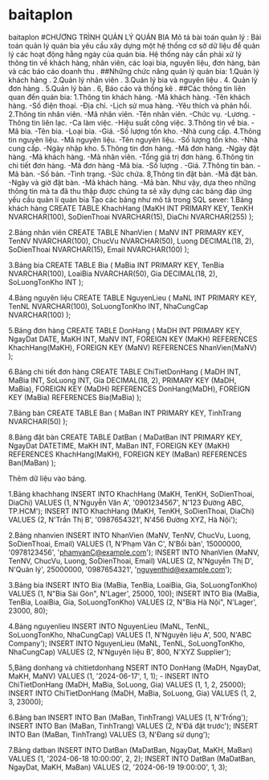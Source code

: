 # baitaplon
baitaplon
#CHƯƠNG TRÌNH QUẢN LÝ QUÁN BIA
Mô tả bài toán quản lý : Bài toán quản lý quán bia yêu cầu xây dựng một hệ thống cơ sở dữ liệu để quản lý các hoạt động hằng ngày của quán bia. Hệ thống này cần phải xử lý thông tin về khách hàng, nhân viên, các loại bia, nguyên liệu, đơn hàng, bàn và các báo cáo doanh thu .
##Những chức năng quản lý quán bia:
1.Quản lý khách hàng .
2.Quản lý nhân viên .
3.Quản lý bia và nguyên liệu .
4. Quản lý đơn hàng .
5.Quản lý bàn .
6, Báo cáo và thống kê .
##Các thông tin liên quan đến quán bia:
1.Thông tin khách hàng.
-Mã khách hàng.
-Tên khách hàng.
-Số điện thoại.
-Địa chỉ. 
-Lịch sử mua hàng.
-Yêu thích và phản hổi.
2.Thông tin nhân viên.
-Mã nhân viên.
-Tên nhân viên.
-Chức vụ.
-Lương.
-Thông tin liên lạc.
-Ca làm việc.
-Hiệu suất công việc.
3.Thông tin về bia.
-Mã bia.
-Tên bia.
-Loại bia.
-Giá.
-Số lượng tồn kho.
-Nhà cung cấp.
4.Thông tin nguyên liệu.
-Mã nguyên liệu.
-Tên nguyên liệu.
-Số lượng tồn kho.
-Nhà cung cấp.
-Ngày nhập kho.
5.Thông tin đơn hàng.
-Mã đơn hàng.
-Ngày đặt hàng.
-Mã khách hàng.
-Mã nhân viên.
-Tổng giá trị đơn hàng.
6.Thông tin chi tiết đơn hàng.
-Mã đơn hàng
-Mã bia.
-Số lượng .
-Giá.
7.Thông tin bàn.
-Mã bàn.
-Số bàn.
-Tình trạng.
-Sức chứa.
8,Thông tin đặt bàn.
-Mã đặt bàn.
-Ngày và giờ đặt bàn.
-Mã khách hàng.
-Mã bàn.
Như vậy, dựa theo những thông tin mà ta đã thu thập được chúng ta sẽ xây dựng các bảng đáp ứng yếu cầu quản lí quán bia Tạo các bảng như mô tả trong SQL sever: 
 1.Bảng khách hàng CREATE TABLE KhachHang (MaKH INT PRIMARY KEY, TenKH NVARCHAR(100), SoDienThoai NVARCHAR(15), DiaChi NVARCHAR(255) );

 2.Bảng nhân viên CREATE TABLE NhanVien ( MaNV INT PRIMARY KEY, TenNV NVARCHAR(100), ChucVu NVARCHAR(50), Luong DECIMAL(18, 2), SoDienThoai NVARCHAR(15), Email NVARCHAR(100) ); 

3.Bảng bia CREATE TABLE Bia ( MaBia INT PRIMARY KEY, TenBia NVARCHAR(100), LoaiBia NVARCHAR(50), Gia DECIMAL(18, 2), SoLuongTonKho INT );

4.Bảng nguyên liệu CREATE TABLE NguyenLieu ( MaNL INT PRIMARY KEY, TenNL NVARCHAR(100), SoLuongTonKho INT, NhaCungCap NVARCHAR(100) ); 

5.Bảng đơn hàng CREATE TABLE DonHang ( MaDH INT PRIMARY KEY, NgayDat DATE, MaKH INT, MaNV INT, FOREIGN KEY (MaKH) REFERENCES KhachHang(MaKH),  FOREIGN KEY (MaNV) REFERENCES NhanVien(MaNV) ); 

6.Bảng chi tiết đơn hàng CREATE TABLE ChiTietDonHang ( MaDH INT, MaBia INT, SoLuong INT, Gia DECIMAL(18, 2), PRIMARY KEY (MaDH, MaBia), FOREIGN KEY (MaDH) REFERENCES DonHang(MaDH), FOREIGN KEY (MaBia) REFERENCES Bia(MaBia) ); 

7.Bảng bàn CREATE TABLE Ban ( MaBan INT PRIMARY KEY, TinhTrang NVARCHAR(50) ); 

8.Bảng đặt bàn CREATE TABLE DatBan ( MaDatBan INT PRIMARY KEY, NgayDat DATETIME, MaKH INT, MaBan INT, FOREIGN KEY (MaKH) REFERENCES KhachHang(MaKH), FOREIGN KEY (MaBan) REFERENCES Ban(MaBan) );

Thêm dữ liệu vào bảng.

1.Bảng khachhang INSERT INTO KhachHang (MaKH, TenKH, SoDienThoai, DiaChi) VALUES (1, N'Nguyễn Văn A', '0901234567', N'123 Đường ABC, TP.HCM'); INSERT INTO KhachHang (MaKH, TenKH, SoDienThoai, DiaChi) VALUES (2, N'Trần Thị B', '0987654321', N'456 Đường XYZ, Hà Nội'); 

2.Bảng nhanvien INSERT INTO NhanVien (MaNV, TenNV, ChucVu, Luong, SoDienThoai, Email) VALUES (1, N'Phạm Văn C', N'Bồi bàn', 15000000, '0978123456', 'phamvanC@example.com'); INSERT INTO NhanVien (MaNV, TenNV, ChucVu, Luong, SoDienThoai, Email) VALUES (2, N'Nguyễn Thị D', N'Quản lý', 25000000, '0987654321', 'nguyenthid@example.com'); 

3.Bảng bia INSERT INTO Bia (MaBia, TenBia, LoaiBia, Gia, SoLuongTonKho) VALUES (1, N"Bia Sài Gòn", N'Lager', 25000, 100); INSERT INTO Bia (MaBia, TenBia, LoaiBia, Gia, SoLuongTonKho) VALUES (2, N"Bia Hà Nội", N'Lager', 23000, 80); 

4.Bảng nguyenlieu INSERT INTO NguyenLieu (MaNL, TenNL, SoLuongTonKho, NhaCungCap) VALUES (1, N'Nguyên liệu A', 500, N'ABC Company'); INSERT INTO NguyenLieu (MaNL, TenNL, SoLuongTonKho, NhaCungCap) VALUES (2, N'Nguyên liệu B', 800, N'XYZ Supplier'); 

5,Bảng donhang và chitietdonhang NSERT INTO DonHang (MaDH, NgayDat, MaKH, MaNV) VALUES (1, '2024-06-17', 1, 1); - INSERT INTO ChiTietDonHang (MaDH, MaBia, SoLuong, Gia) VALUES (1, 1, 2, 25000); INSERT INTO ChiTietDonHang (MaDH, MaBia, SoLuong, Gia) VALUES (1, 2, 3, 23000); 

6.Bảng ban INSERT INTO Ban (MaBan, TinhTrang) VALUES (1, N'Trống'); INSERT INTO Ban (MaBan, TinhTrang) VALUES (2, N'Đã đặt trước'); INSERT INTO Ban (MaBan, TinhTrang) VALUES (3, N'Đang sử dụng'); 

7.Bảng datban INSERT INTO DatBan (MaDatBan, NgayDat, MaKH, MaBan) VALUES (1, '2024-06-18 10:00:00', 2, 2); INSERT INTO DatBan (MaDatBan, NgayDat, MaKH, MaBan) VALUES (2, '2024-06-19 19:00:00', 1, 3); 
